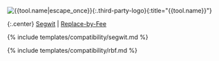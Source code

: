 ![{{tool.name|escape_once}}]({{tool.logo}}){:.third-party-logo}{:title="{{tool.name}}"}

{:.center}
[Segwit](#segwit) \| [Replace-by-Fee](#rbf)

{% include templates/compatibility/segwit.md %}

{% include templates/compatibility/rbf.md %}
